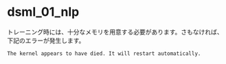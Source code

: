 # dsml_01_nlp

トレーニング時には、十分なメモリを用意する必要があります。さもなければ、下記のエラーが発生します。

`The kernel appears to have died. It will restart automatically.`
